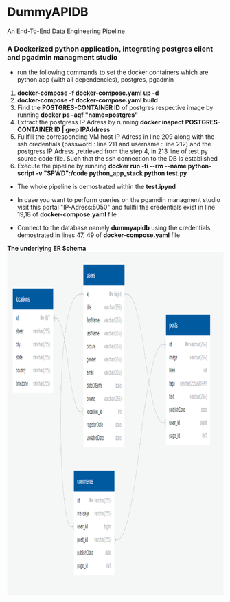 # DummyAPIDB
An End-To-End Data Engineering Pipeline

### A Dockerized python application, integrating postgres client and pgadmin managment studio

* run the following commands to set the docker containers which are python app (with all dependencies), postgres, pgadmin
1.  **docker-compose -f docker-compose.yaml up -d**
2.  **docker-compose -f docker-compose.yaml build**
3.  Find the **POSTGRES-CONTAINER ID** of postgres respective image by running **docker ps -aqf "name=postgres"**
4.  Extract the postgress IP Adress by running **docker inspect POSTGRES-CONTAINER ID | grep IPAddress**
5.  Fullfill the corresponding VM host IP Adress in line 209 along with the ssh credentials (password : line 211 and username : line 212) and the postgress IP Adress ,retrieved from the step 4, in 213 line of test.py source code file. Such that the ssh connection to the DB is established
6.  Execute the pipeline by running **docker run -ti --rm --name python-script -v "$PWD":/code python_app_stack python test.py**


* The whole pipeline is demostrated within the **test.ipynd**

* In case you want to perform queries on the pgamdin managment studio visit this portal "IP-Adress:5050" and fullfil the credentials exist in line 19,18 of **docker-compose.yaml** file

* Connect to the database namely **dummyapidb** using the credentials demostrated in lines 47, 49 of **docker-compose.yaml** file

**The underlying ER Schema**
<img src="DummyAPIDBSchema.png" width=1000 height=800 />
